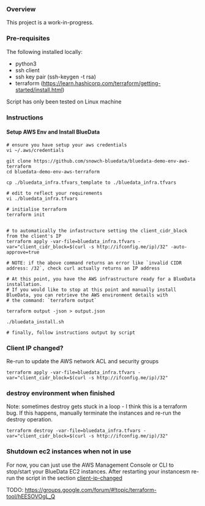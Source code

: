 ### Overview

This project is a work-in-progress.

### Pre-requisites

The following installed locally:

 - python3
 - ssh client
 - ssh key pair (ssh-keygen -t rsa)
 - terraform (https://learn.hashicorp.com/terraform/getting-started/install.html)

Script has only been tested on Linux machine

### Instructions

#### Setup AWS Env and Install BlueData

```
# ensure you have setup your aws credentials
vi ~/.aws/credentials

git clone https://github.com/snowch-bluedata/bluedata-demo-env-aws-terraform
cd bluedata-demo-env-aws-terraform

cp ./bluedata_infra.tfvars_template to ./bluedata_infra.tfvars

# edit to reflect your requirements
vi ./bluedata_infra.tfvars 

# initialise terraform
terraform init


# to automatically the infastructure setting the client_cidr_block from the client's IP
terraform apply -var-file=bluedata_infra.tfvars -var="client_cidr_block=$(curl -s http://ifconfig.me/ip)/32" -auto-approve=true

# NOTE: if the above command returns an error like `invalid CIDR address: /32`, check curl actually returns an IP address

# At this point, you have the AWS infrastructure ready for a BlueData installation.  
# If you would like to stop at this point and manually install BlueData, you can retrieve the AWS environment details with
# the command: `terraform output`

terraform output -json > output.json

./bluedata_install.sh

# finally, follow instructions output by script
```

### Client IP changed?

Re-run to update the AWS network ACL and security groups

```
terraform apply -var-file=bluedata_infra.tfvars -var="client_cidr_block=$(curl -s http://ifconfig.me/ip)/32" 
```

### destroy environment when finished

Note: sometimes destroy gets stuck in a loop - I think this is a terraform bug.  If this happens, manually terminate the instances and re-run the destroy operation.

```
terraform destroy -var-file=bluedata_infra.tfvars -var="client_cidr_block=$(curl -s http://ifconfig.me/ip)/32" 
```

### Shutdown ec2 instances when not in use

For now, you can just use the AWS Management Console or CLI to stop/start your BlueData EC2 instances.  After restarting your instancesm re-run the script in the section [client-ip-changed](#client-ip-changed)

TODO: https://groups.google.com/forum/#!topic/terraform-tool/hEESOVOgL_Q

